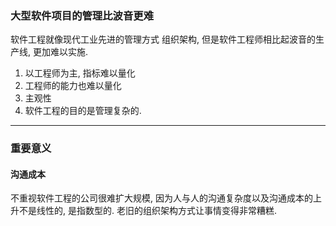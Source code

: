 ### 大型软件项目的管理比波音更难

软件工程就像现代工业先进的管理方式 组织架构, 但是软件工程师相比起波音的生产线, 更加难以实施.

1. 以工程师为主, 指标难以量化
2. 工程师的能力也难以量化
3. 主观性
4. 软件工程的目的是管理复杂的.

----

### 重要意义

#### 沟通成本
不重视软件工程的公司很难扩大规模, 因为人与人的沟通复杂度以及沟通成本的上升不是线性的, 是指数型的.
老旧的组织架构方式让事情变得非常糟糕.


